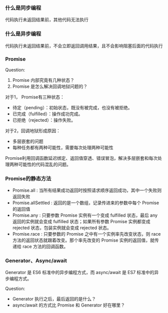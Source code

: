 
### 什么是同步编程
代码执行未返回结果前，其他代码无法执行
### 什么是异步编程
代码执行未返回结果前，不会立即返回调用结果，且不会影响阻塞后面的代码执行
### Promise
Question:
1. Promise 内部究竟有几种状态？
2. Promise 是怎么解决回调地狱问题的？

对于1， Promise有三种状态：

* 待定（pending）：初始状态，既没有被完成，也没有被拒绝。
* 已完成（fulfilled）：操作成功完成。
* 已拒绝（rejected）：操作失败。

对于2，回调地狱形成原因：
* 多层嵌套的问题
* 每种任务都有两种可能性，需要每次处理两种可能性

Promise利用回调函数延迟绑定、返回值穿透、错误冒泡，解决多层嵌套和每次处理两种可能性的代码混乱的问题。

### Promise的静态方法
* Promise.all : 当所有结果成功返回时按照请求顺序返回成功，其中一个失败则返回失败
* Promise.allSettled : 返回的是一个数组，记录传进来的参数中每个 Promise 的返回值
* Promise.any : 只要参数 Promise 实例有一个变成 fulfilled 状态，最后 any 返回的实例就会变成 fulfilled 状态；如果所有参数 Promise 实例都变成 rejected 状态，包装实例就会变成 rejected 状态。
* Promise.race : 只要参数的 Promise 之中有一个实例率先改变状态，则 race 方法的返回状态就跟着改变。那个率先改变的 Promise 实例的返回值，就传递给 race 方法的回调函数。



###  Generator、Async/await 
Generator 是 ES6 标准中的异步编程方式，而 async/await 是 ES7 标准中的异步编程方式。

Question:
* Generator 执行之后，最后返回的是什么？
* async/await 的方式比 Promise 和 Generator 好在哪里？

